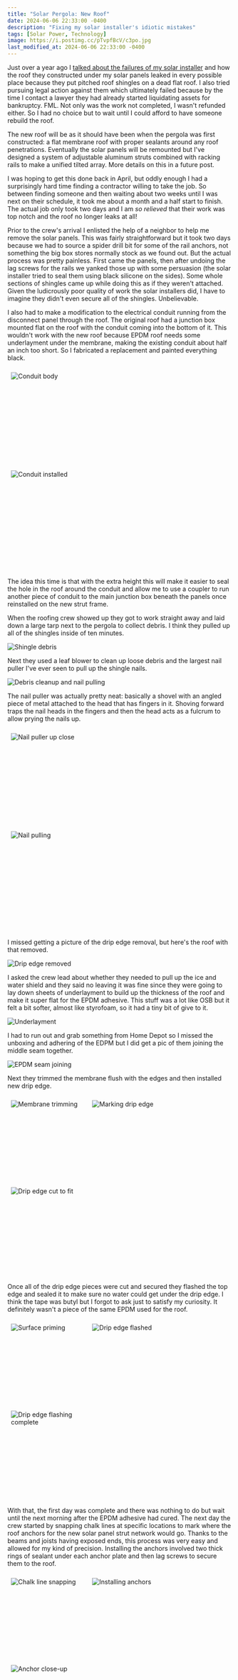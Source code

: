 ```yaml
---
title: "Solar Pergola: New Roof"
date: 2024-06-06 22:33:00 -0400
description: "Fixing my solar installer's idiotic mistakes"
tags: [Solar Power, Technology]
image: https://i.postimg.cc/pTvpfBcV/c3po.jpg
last_modified_at: 2024-06-06 22:33:00 -0400
---
```


<style>
    .div25 {
        float:left;
        padding: 10px 8px;
        width:25%;
        height:150px;
        overflow:hidden;   
    }
    .div33 {
        float:left;
        padding: 10px 8px;
        width:33%;
        height:175px;
        overflow:hidden;
        }
    .div50 {
        float:left;
        padding: 10px 8px;
        width:50%;
        height:200px;
        overflow:hidden;
        }
    .clear {
        clear:both;
        height:1.2em;
        margin-bottom:-1px;
    }
</style>

Just over a year ago I [talked about the failures of my solar installer](../solar-installer-update) and how the roof they constructed under my solar panels leaked in every possible place because they put pitched roof shingles on a dead flat roof.  I also tried pursuing legal action against them which ultimately failed because by the time I contact a lawyer they had already started liquidating assets for bankruptcy.  FML.  Not only was the work not completed, I wasn't refunded either.  So I had no choice but to wait until I could afford to have someone rebuild the roof.

The new roof will be as it should have been when the pergola was first constructed: a flat membrane roof with proper sealants around any roof penetrations.  Eventually the solar panels will be remounted but I've designed a system of adjustable aluminum struts combined with racking rails to make a unified tilted array.  More details on this in a future post.

I was hoping to get this done back in April, but oddly enough I had a surprisingly hard time finding a contractor willing to take the job.  So between finding someone and then waiting about two weeks until I was next on their schedule, it took me about a month and a half start to finish.  The actual job only took two days and I am *so relieved* that their work was top notch and the roof no longer leaks at all!

Prior to the crew's arrival I enlisted the help of a neighbor to help me remove the solar panels.  This was fairly straightforward but it took two days because we had to source a spider drill bit for some of the rail anchors, not something the big box stores normally stock as we found out.  But the actual process was pretty painless.  First came the panels, then after undoing the lag screws for the rails we yanked those up with some persuasion (the solar installer tried to seal them using black silicone on the sides).  Some whole sections of shingles came up while doing this as if they weren't attached.  Given the ludicrously poor quality of work the solar installers did, I have to imagine they didn't even secure all of the shingles.  Unbelievable.

I also had to make a modification to the electrical conduit running from the disconnect panel through the roof.  The original roof had a junction box mounted flat on the roof with the conduit coming into the bottom of it.  This wouldn't work with the new roof because EPDM roof needs some underlayment under the membrane, making the existing conduit about half an inch too short.  So I fabricated a replacement and painted everything black.

<div class="div50"><img src="https://i.postimg.cc/3xwjp34f/IMG-20240602-201719.jpg" alt="Conduit body"></div>
<div class="div50"><img src="https://i.postimg.cc/qMwXzNRC/IMG-20240602-212807.jpg" alt="Conduit installed"></div>
<div class="clear"></div>

The idea this time is that with the extra height this will make it easier to seal the hole in the roof around the conduit and allow me to use a coupler to run another piece of conduit to the main junction box beneath the panels once reinstalled on the new strut frame.

When the roofing crew showed up they got to work straight away and laid down a large tarp next to the pergola to collect debris.  I think they pulled up all of the shingles inside of ten minutes.

![Shingle debris](https://i.postimg.cc/cJgQ9TcQ/IMG-20240604-100358.jpg)

Next they used a leaf blower to clean up loose debris and the largest nail puller I've ever seen to pull up the shingle nails.

![Debris cleanup and nail pulling](https://i.postimg.cc/52kBSD84/IMG-20240604-100432.jpg)

The nail puller was actually pretty neat: basically a shovel with an angled piece of metal attached to the head that has fingers in it.  Shoving forward traps the nail heads in the fingers and then the head acts as a fulcrum to allow prying the nails up.

<div class="div50"><img src="https://i.postimg.cc/MpXRHtNh/IMG-20240604-100736.jpg" alt="Nail puller up close"></div>
<div class="div50"><img src="https://i.postimg.cc/bNVD7krL/IMG-20240604-100738.jpg" alt="Nail pulling"></div>
<div class="clear"></div>

I missed getting a picture of the drip edge removal, but here's the roof with that removed.

![Drip edge removed](https://i.postimg.cc/m2g1p8Lt/IMG-20240604-105533.jpg)

I asked the crew lead about whether they needed to pull up the ice and water shield and they said no leaving it was fine since they were going to lay down sheets of underlayment to build up the thickness of the roof and make it super flat for the EPDM adhesive.  This stuff was a lot like OSB but it felt a bit softer, almost like styrofoam, so it had a tiny bit of give to it.

![Underlayment](https://i.postimg.cc/3rBDZPHs/IMG-20240604-110232.jpg)

I had to run out and grab something from Home Depot so I missed the unboxing and adhering of the EDPM but I did get a pic of them joining the middle seam together.

![EPDM seam joining](https://i.postimg.cc/W1DFTzJV/IMG-20240604-130609.jpg)

Next they trimmed the membrane flush with the edges and then installed new drip edge.

<div class="div33"><img src="https://i.postimg.cc/W1QD3VMk/IMG-20240604-130920.jpg" alt="Membrane trimming"></div>
<div class="div33"><img src="https://i.postimg.cc/k5K2RHch/IMG-20240604-143037.jpg" alt="Marking drip edge"></div>
<div class="div33"><img src="https://i.postimg.cc/TwchCWBV/IMG-20240604-143205.jpg" alt="Drip edge cut to fit"></div>
<div class="clear"></div>

Once all of the drip edge pieces were cut and secured they flashed the top edge and sealed it to make sure no water could get under the drip edge.  I think the tape was butyl but I forgot to ask just to satisfy my curiosity.  It definitely wasn't a piece of the same EPDM used for the roof.

<div class="div33"><img src="https://i.postimg.cc/prXr7Ltg/IMG-20240604-151034.jpg" alt="Surface priming"></div>
<div class="div33"><img src="https://i.postimg.cc/QC4CrZ8V/IMG-20240604-183410.jpg" alt="Drip edge flashed"></div>
<div class="div33"><img src="https://i.postimg.cc/FK5RvZ4b/IMG-20240604-183417.jpg" alt="Drip edge flashing complete"></div>
<div class="clear"></div>

With that, the first day was complete and there was nothing to do but wait until the next morning after the EPDM adhesive had cured.  The next day the crew started by snapping chalk lines at specific locations to mark where the roof anchors for the new solar panel strut network would go.  Thanks to the beams and joists having exposed ends, this process was very easy and allowed for my kind of precision.  Installing the anchors involved two thick rings of sealant under each anchor plate and then lag screws to secure them to the roof.

<div class="div33"><img src="https://i.postimg.cc/rynwscTw/IMG-20240605-102302.jpg" alt="Chalk line snapping"></div>
<div class="div33"><img src="https://i.postimg.cc/m2KZ3wtx/IMG-20240605-110618.jpg" alt="Installing anchors"></div>
<div class="div33"><img src="https://i.postimg.cc/wv9jyj37/IMG-20240605-110604.jpg" alt="Anchor close-up"></div>
<div class="clear"></div>

When I planned out the locations of the anchors I made sure to maximize how many lag screws each anchor would receive.  No such thing as overkill for this.  Most of the anchors got four 1/4"x3" lags with only a few getting only two.  The anchors are then covered by a square piece of membrane that is compatible with the brand of EPDM used for the roof (the anchor manufacturer confirmed this with me prior to my ordering them) and sealed with two more rings of sealant underneath with a final ring around the edge.  Again, no such thing as overkill, plus this was the manufacturer's instructions, not mine.  I'm not complaining though, these would have to take a *lot* of damage for water to get underneath and even then there's still more sealant under the anchor plate and the lag screws.

<div class="div50"><img src="https://i.postimg.cc/8Cm1SgwD/IMG-20240605-121049.jpg" alt="Sealing the anchor flashing"></div>
<div class="div50"><img src="https://i.postimg.cc/ZRYJYsDN/IMG-20240605-121023.jpg" alt="All anchors flashed"></div>
<div class="clear"></div>

The final step was to flash around the new electrical conduit.  Because of the small diameter of the pipe (compared to a drain vent, for example) they had to use a universal boot with a hose clamp to ensure a seal.  It's not the prettiest result, but the alternative would be either risk a bad seal or order a boot that fit and finish up another day.  This was good enough for me and if I really feel like it I can probably trim some of the squeezed out sealant around the hose clamp.  I put a cap on the end after taking the picture.

<div class="div50"><img src="https://i.postimg.cc/76Bw51pW/IMG-20240605-124430.jpg" alt="Marking the pipe"></div>
<div class="div50"><img src="https://i.postimg.cc/prpxzhvX/IMG-20240605-130142.jpg" alt="Conduit flashed and sealed"></div>
<div class="clear"></div>

The completion of this job couldn't have come at a more perfect time since last night we had a decent amount of rain and, as I mentioned before, I'm very pleased to report not a single drop of rain leaked through the roof.

![Wet roof](https://i.postimg.cc/Fz8vZrFb/IMG-20240606-094541.jpg)

My next post will detail the plans for the new solar tilt supports and the reinstallation of the panels.  Since I have yet to order parts, and it looks like the Interwebs are fighting me on this, I have no idea when I'll be able to make some progress.  But as always, there will be pics when things happen, and with this out of the way I can look forward to QuakeCon 2024.  Catch you later.